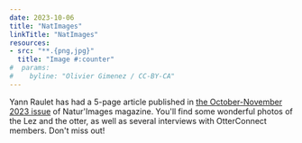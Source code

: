 ```yaml
---
date: 2023-10-06
title: "NatImages"
linkTitle: "NatImages"
resources:
- src: "**.{png,jpg}"
  title: "Image #:counter"
#  params:
#    byline: "Olivier Gimenez / CC-BY-CA"
---
```


Yann Raulet has had a 5-page article published in [the October-November 2023 issue](https://www.boutiquechassimages.com/index.php?) of Natur'Images magazine. You'll find some wonderful photos of the Lez and the otter, as well as several interviews with OtterConnect members. Don't miss out! 
